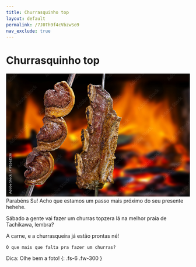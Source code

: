 ```yaml
---
title: Churrasquinho top
layout: default
permalink: /7J0Th9f4cVbzwSo9
nav_exclude: true
---
```


# Churrasquinho top
![Screenshot 1](/assets/images/su/churras.jpeg)
Parabéns Su! Acho que estamos um passo mais próximo do seu presente hehehe.

Sábado a gente vai fazer um churras topzera lá na melhor praia de Tachikawa, lembra?

A carne, e a churrasqueira já estão prontas né! 
```
O que mais que falta pra fazer um churras?
```

Dica: Olhe bem a foto!
{: .fs-6 .fw-300 }
